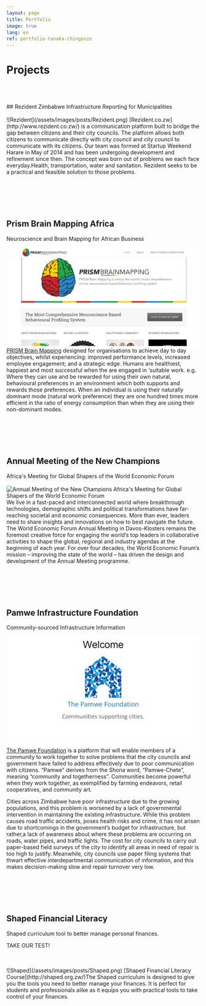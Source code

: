 ```yaml
---
layout: page
title: Portfolio
image: true
lang: en
ref: portfolio-tanaka-chingonzo
---
```


# Projects
<br>
<br>
<br>
## Rezident Zimbabwe
Infrastructure Reporting for Municipalities
<br>
<br>
![Rezident](/assets/images/posts/Rezident.png)
[Rezident.co.zw](http://www.rezident.co.zw/) is a communication platform built to bridge the gap between citizens and their city councils. The platform allows both citizens to communicate directly with city council and city council to communicate with its citizens. Our team was formed at Startup Weekend Harare in May of 2014 and has been undergoing development and refinement since then. The concept was born out of problems we each face everyday.Health, transportation, water and sanitation. Rezident seeks to be a practical and feasible solution to those problems.
<br>
<br>
<br>
<br>
<br>
<br>

## Prism Brain Mapping Africa
Neuroscience and Brain Mapping for African Business
<br>
<br>
![PRISM Brain Mapping](/assets/images/posts/PrismAfrica.png)
[PRISM Brain Mapping](http://prismafrica.com/) designed for organisations to achieve day to day objectives, whilst experiencing: improved performance levels,
increased employee engagement; and a strategic edge.
Humans are healthiest, happiest and most successful when the are engaged in ‘suitable work. e.g. Where they can use and be rewarded for using their own natural, behavioural preferences in an environment which both supports and rewards those preferences. When an individual is using their naturally dominant mode (natural work preference) they are one hundred times more efficient in the ratio of energy consumption than when they are using their non-dominant modes.
<br>
<br>
<br>
<br>
<br>
<br>

## Annual Meeting of the New Champions
Africa's Meeting for Global Shapers of the World Economic Forum
<br>
<br>
![Annual Meeting of the New Champions
Africa's Meeting for Global Shapers of the World Economic Forum](/assets/images/posts/AMS.png)
We live in a fast-paced and interconnected world where breakthrough technologies, demographic shifts and political transformations have far-reaching societal and economic consequences. More than ever, leaders need to share insights and innovations on how to best navigate the future. The World Economic Forum Annual Meeting in Davos-Klosters remains the foremost creative force for engaging the world’s top leaders in collaborative activities to shape the global, regional and industry agendas at the beginning of each year. For over four decades, the World Economic Forum’s mission – improving the state of the world – has driven the design and development of the Annual Meeting programme.
<br>
<br>
<br>
<br>
<br>
<br>

## Pamwe Infrastructure Foundation
Community-sourced Infrastructure Information
<br>
<br>
![Pamwe Foundation](/assets/images/posts/Pamwe.png)
[The Pamwe Foundation](https://github.com/tanakachingonzo/pamwe_foundation_project) is a platform that will enable members of a community to work together to solve problems that the city councils and government have failed to address effectively due to poor communication with citizens. “Pamwe” derives from the Shona word, “Pamwe-Chete”, meaning “community and togetherness”. Communities become powerful when they work together, as exemplified by farming endeavors, retail cooperatives, and community art.

Cities across Zimbabwe have poor infrastructure due to the growing populations, and this problem is worsened by a lack of governmental intervention in maintaining the existing infrastructure. While this problem causes road traffic accidents, poses health risks and crime, it has not arisen due to shortcomings in the government’s budget for infrastructure, but rather,a lack of awareness about where these problems are occurring on roads, water pipes, and traffic lights. The cost for city councils to carry out paper-based field surveys of the city to identify all areas in need of repair is too high to justify. Meanwhile, city councils use paper filing systems that thwart effective interdepartmental communication of information, and this makes decision-making slow and repair turnover very low.
<br>
<br>
<br>
<br>
<br>
<br>

## Shaped Financial Literacy
Shaped curriculum tool to better manage personal finances.

TAKE OUR TEST!

<br>
<br>
![Shaped](/assets/images/posts/Shaped.png)
[Shaped Financial Literacy Course](http://shaped.org.zw/)The Shaped curriculum is designed to give you the tools you need to better manage your finances. It is perfect for students and professionals alike as it equips you with practical tools to take control of your finances.
<br>
<br>
<br>
<br>
<br>
<br>